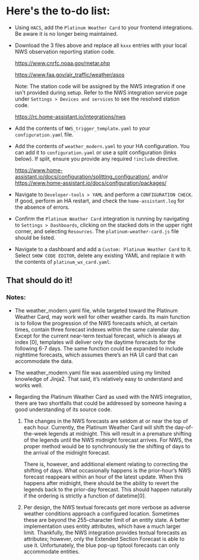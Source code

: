 # Here's the to-do list:
* Using `HACS`, add the `Platinum Weather Card` to your frontend integrations. Be aware it is no longer being maintained.  
* Download the 3 files above and replace all `kxxx` entries with your local NWS observation reporting station code.

  https://www.cnrfc.noaa.gov/metar.php
  
  https://www.faa.gov/air_traffic/weather/asos

  Note: The station code will be assigned by the NWS integration if one isn't provided during setup. Refer to the NWS integration service page under `Settings > Devices and services` to see the resolved station code.

  https://rc.home-assistant.io/integrations/nws

* Add the contents of `NWS_trigger_template.yaml` to your `configuration.yaml` file.
* Add the contents of `weather_modern.yaml` to your HA configuration.  You can add it to `configuration.yaml` or use a split configuration (links below).   If split, ensure you provide any required `!include` directive. 
  
  https://www.home-assistant.io/docs/configuration/splitting_configuration/, and/or https://www.home-assistant.io/docs/configuration/packages/
  
* Navigate to `Developer-tools > YAML` and perform a `CONFIGURATION CHECK`. If good, perform an HA restart, and check the `home-assistant.log` for the absence of errors.
* Confirm the `Platinum Weather Card` integration is running by navigating to `Settings > Dashboards`, clicking on the stacked dots in the upper right corner, and selecting `Resources`.  The `platinum-weather-card.js` file should be listed.
* Navigate to a dashboard and add a `Custom: Platinum Weather Card` to it.  Select `SHOW CODE EDITOR`, delete any existing YAML and replace it with the contents of `platinum_wx_card.yaml`.

## That should do it!


###   Notes:

*	The weather_modern.yaml file, while targeted toward the Platinum Weather Card, may work well for other weather cards.  Its main function is to follow the progression of the NWS forecasts which, at certain times, contain three forecast indexes within the same calendar day.  Except for the current near-term textual forecast, which is always at index [0], templates will deliver only the daytime forecasts for the following 6-7 days.  The same function could be expanded to include nighttime forecasts, which assumes there’s an HA UI card that can accommodate the data.
  
*	The weather_modern.yaml file was assembled using my limited knowledge of Jinja2.  That said, it’s relatively easy to understand and works well.

*	Regarding the Platinum Weather Card as used with the NWS integration, there are two shortfalls that could be addressed by someone having a good understanding of its source code.

    1.	The changes in the NWS forecasts are seldom at or near the top of each hour.  Currently, the Platinum Weather Card will shift the day-of-the-week legends at midnight.  This will result in a premature shifting of the legends until the NWS midnight forecast arrives.  For NWS, the proper method would be to synchronously tie the shifting of days to the arrival of the midnight forecast.

        There is, however, and additional element relating to correcting the shifting of days.  What occasionally happens is the prior-hour’s NWS forecast reappears within an hour of the latest update.  When this happens after midnight, there should be the ability to revert the legends back to the prior-day forecast.  This should happen naturally if the ordering is strictly a function of datetime[0].

    2.	Per design, the NWS textual forecasts get more verbose as adverse weather conditions approach a configured location.  Sometimes these are beyond the 255-character limit of an entity state.  A better implementation uses entity attributes, which have a much larger limit.  Thankfully, the NWS integration provides textual forecasts as attributes; however, only the Extended Section Forecast is able to use it.  Unfortunately, the blue pop-up tiptool forecasts can only accommodate entities.  
